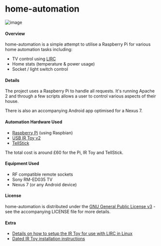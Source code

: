 # home-automation

![image](http://i.imgur.com/y4lgxDjl.png)

#### Overview
home-automation is a simple attempt to utilise a Raspberry Pi for various home automation tasks including:

* TV control using [LIRC](http://www.lirc.org/)
* Home stats (temperature & power usage)
* Socket / light switch control

#### Details
The project uses a Raspberry Pi to handle all requests. It's running Apache 2 and through a few scripts allows a user to control various aspects of their house.

There is also an accompanying Android app optimised for a Nexus 7.

#### Automation Hardware Used
* [Raspberry Pi](http://www.raspberrypi.org/) (using Raspbian)
* [USB IR Toy v2](http://dangerousprototypes.com/docs/USB_Infrared_Toy) 
* [TellStick](http://www.telldus.se/products/tellstick)

The total cost is around £60 for the Pi, IR Toy and TellStick.

#### Equipment Used
* RF compatible remote sockets
* Sony RM-ED035 TV
* Nexus 7 (or any Android device)

#### License

home-automation is distributed under the [GNU General Public License v3](http://www.gnu.org/licenses) - see the accompanying LICENSE file for more details.

#### Extra

* [Details on how to setup the IR Toy for use with LIRC in Linux](http://dangerousprototypes.com/forum/viewtopic.php?f=29&t=4747)
* [Dated IR Toy installation instructions](http://dangerousprototypes.com/docs/USB_IR_Toy:_Configure_LIRC#Any_Recent_Linux_Distro)
